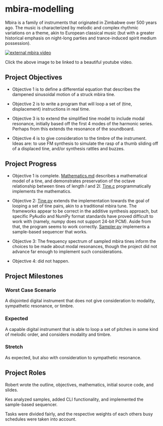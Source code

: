 # mbira-modelling
Mbira is a family of instruments that originated in Zimbabwe over 500 years ago.
The music is characterized by melodic and complex rhythmic variations on a theme, akin to European classical music (but with a greater historical emphasis on night-long parties and trance-induced spirit medium possession).

[![external mbira video](https://img.youtube.com/vi/tKbfUEhjuH4/0.jpg)](https://www.youtube.com/watch?v=tKbfUEhjuH4)

Click the above image to be linked to a beautiful youtube video.


## Project Objectives

- Objective 1 is to define a differential equation that describes the dampened sinusoidal motion of a struck mbira tine.

- Objective 2 is to write a program that will loop a set of (tine, displacement) instructions in real time.

- Objective 3 is to extend the simplified tine model to include modal resonance, initially based off the first 4 modes of the harmonic series. Perhaps from this extends the resonance of the soundboard.

- Objective 4 is to give consideration to the timbre of the instrument. Ideas are: to use FM synthesis to simulate the rasp of a thumb sliding off of a displaced tine, and/or synthesis rattles and buzzes.


## Project Progress

- Objective 1 is complete. [Mathematics.md](reference/mathematics.md) describes a mathematical model of a tine, and demonstrates preservation of the octave relationship between tines of length $l$ and $2l$. [Tine.c](source/tine.c) programmatically implements the mathematics.

- Objective 2: [Tine.py](source/tine.py) extends the implementation towards the goal of looping a set of tine pairs, akin to a traditional mbira tune. The frameworks appear to be correct in the additive synthesis approach, but specific PyAudio and NumPy format standards have proved difficult to work with (namely, numpy does not support 24-bit PCM). Aside from that, the program seems to work correctly. [Sampler.py](source/sampler.py) implements a sample-based sequencer that works.

- Objective 3: The frequency spectrum of sampled mbira tines inform the choices to be made about modal resonances, though the project did not advance far enough to implement such considerations.

- Objective 4: did not happen.


## Project Milestones
### Worst Case Scenario
A disjointed digital instrument that does not give consideration to modality, sympathetic resonance, or timbre.

### Expected
A capable digital instrument that is able to loop a set of pitches in some kind of melodic order, and considers modality and timbre.

### Stretch
As expected, but also with consideration to sympathetic resonance.

## Project Roles

Robert wrote the outline, objectives, mathematics, initial source code, and slides.

Kes analyzed samples, added CLI functionality, and implemented the sample-based sequencer.

Tasks were divided fairly, and the respective weights of each others busy schedules were taken into account.
